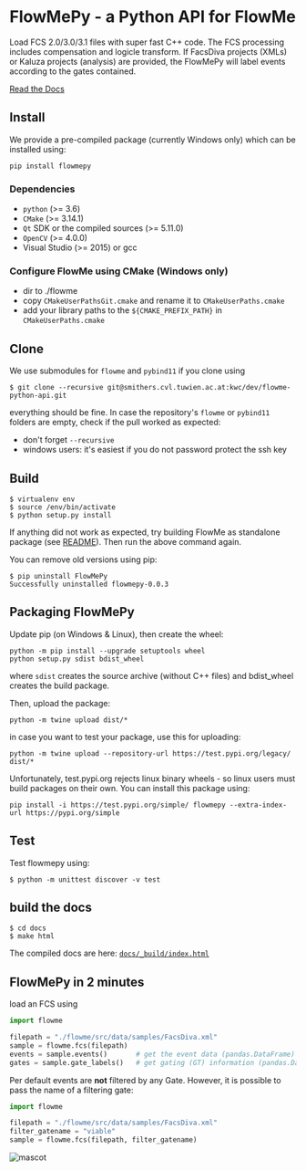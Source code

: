# FlowMePy - a Python API for FlowMe
Load FCS 2.0/3.0/3.1 files with super fast C++ code. The FCS processing includes compensation and logicle transform. If FacsDiva projects (XMLs) or Kaluza projects (analysis) are provided, the FlowMePy will label events according to the gates contained. 

[Read the Docs](https://kwc.pages.cvl.tuwien.ac.at/dev/flowme-python-api/)

## Install
We provide a pre-compiled package (currently Windows only) which can be installed using:
````console
pip install flowmepy
````


### Dependencies
- `python` (>= 3.6)
- `CMake` (>= 3.14.1)
- `Qt` SDK or the compiled sources (>= 5.11.0)
- `OpenCV` (>= 4.0.0)
- Visual Studio (>= 2015) or gcc

### Configure FlowMe using CMake (Windows only)
- dir to ./flowme
- copy `CMakeUserPathsGit.cmake` and rename it to `CMakeUserPaths.cmake`
- add your library paths to the `${CMAKE_PREFIX_PATH}` in `CMakeUserPaths.cmake`

## Clone

We use submodules for `flowme` and `pybind11` if you clone using
````console
$ git clone --recursive git@smithers.cvl.tuwien.ac.at:kwc/dev/flowme-python-api.git
````
everything should be fine. In case the repository's `flowme` or `pybind11` folders are empty, check if the pull worked as expected:
- don't forget `--recursive`
- windows users: it's easiest if you do not password protect the ssh key


## Build

````console
$ virtualenv env
$ source /env/bin/activate
$ python setup.py install
````

If anything did not work as expected, try building FlowMe as standalone package (see [README](./flowme/README.md)). Then run the above command again.

You can remove old versions using pip:
````console
$ pip uninstall FlowMePy
Successfully uninstalled flowmepy-0.0.3
````

## Packaging FlowMePy
Update pip (on Windows & Linux), then create the wheel:
````console
python -m pip install --upgrade setuptools wheel
python setup.py sdist bdist_wheel
````
where `sdist` creates the source archive (without C++ files) and bdist_wheel creates the build package.

Then, upload the package:

````console
python -m twine upload dist/*
````

in case you want to test your package, use this for uploading:
````console
python -m twine upload --repository-url https://test.pypi.org/legacy/ dist/*
````
Unfortunately, test.pypi.org rejects linux binary wheels - so linux users must build packages on their own.
You can install this package using:
````console
pip install -i https://test.pypi.org/simple/ flowmepy --extra-index-url https://pypi.org/simple
````

## Test
Test flowmepy using:
````console
$ python -m unittest discover -v test
````

## build the docs
````console
$ cd docs
$ make html
````

The compiled docs are here: [`docs/_build/index.html`](docs/_build/index.html)

## FlowMePy in 2 minutes
load an FCS using
````python
import flowme

filepath = "./flowme/src/data/samples/FacsDiva.xml"
sample = flowme.fcs(filepath)
events = sample.events()       # get the event data (pandas.DataFrame)
gates = sample.gate_labels()   # get gating (GT) information (pandas.DataFrame)
````

Per default events are **not** filtered by any Gate. However, it is possible to pass the name of a filtering gate:

````python
import flowme

filepath = "./flowme/src/data/samples/FacsDiva.xml"
filter_gatename = "viable"
sample = flowme.fcs(filepath, filter_gatename)
````

![mascot](https://upload.wikimedia.org/wikipedia/en/thumb/0/02/Tweety.svg/133px-Tweety.svg.png)

